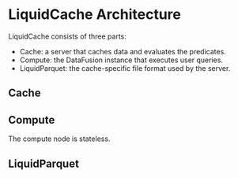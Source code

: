# LiquidCache Architecture

LiquidCache consists of three parts: 
- Cache: a server that caches data and evaluates the predicates.
- Compute: the DataFusion instance that executes user queries. 
- LiquidParquet: the cache-specific file format used by the server. 

## Cache

## Compute
The compute node is stateless.

## LiquidParquet